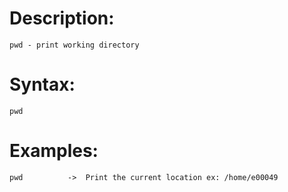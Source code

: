 # Description:
    pwd - print working directory 

# Syntax:
    pwd
    
 # Examples:
    pwd          ->  Print the current location ex: /home/e00049 

  
 
